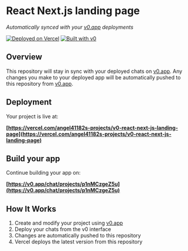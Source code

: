 # React Next.js landing page

*Automatically synced with your [v0.app](https://v0.app) deployments*

[![Deployed on Vercel](https://img.shields.io/badge/Deployed%20on-Vercel-black?style=for-the-badge&logo=vercel)](https://vercel.com/angel41182s-projects/v0-react-next-js-landing-page)
[![Built with v0](https://img.shields.io/badge/Built%20with-v0.app-black?style=for-the-badge)](https://v0.app/chat/projects/p1nMCzgeZ5u)

## Overview

This repository will stay in sync with your deployed chats on [v0.app](https://v0.app).
Any changes you make to your deployed app will be automatically pushed to this repository from [v0.app](https://v0.app).

## Deployment

Your project is live at:

**[https://vercel.com/angel41182s-projects/v0-react-next-js-landing-page](https://vercel.com/angel41182s-projects/v0-react-next-js-landing-page)**

## Build your app

Continue building your app on:

**[https://v0.app/chat/projects/p1nMCzgeZ5u](https://v0.app/chat/projects/p1nMCzgeZ5u)**

## How It Works

1. Create and modify your project using [v0.app](https://v0.app)
2. Deploy your chats from the v0 interface
3. Changes are automatically pushed to this repository
4. Vercel deploys the latest version from this repository
